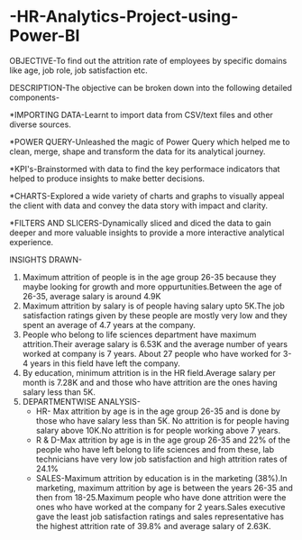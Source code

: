 # -HR-Analytics-Project-using-Power-BI
OBJECTIVE-To find out the attrition rate of employees by specific domains like age, job role, job satisfaction etc.

DESCRIPTION-The objective can be broken down into the following detailed components-

*IMPORTING DATA-Learnt to import data from CSV/text files and other diverse sources.

*POWER QUERY-Unleashed the magic of Power Query which helped me to clean, merge, shape and transform the data for its analytical journey.

*KPI's-Brainstormed with data to find the key performace indicators that helped to produce insights to make better decisions.

*CHARTS-Explored a wide variety of charts and graphs to visually appeal the client with data and convey the data story with impact and clarity.

*FILTERS AND SLICERS-Dynamically sliced and diced the data to gain deeper and more valuable insights to provide a more interactive analytical experience.

INSIGHTS DRAWN-
1. Maximum attrition of people is in the age group 26-35 because they maybe looking for growth and more oppurtunities.Between the age of 26-35, average salary is around 4.9K
2. Maximum attrition by salary is of people having salary upto 5K.The job satisfaction ratings given by these people are mostly very low and they spent an average of 4.7 years at the company.
3. People who belong to life sciences department have maximum attrition.Their average salary is 6.53K and the average number of years worked at company is 7 years. About 27 people who have worked for 3-4 years in this field have left the company.
4. By education, minimum attrition is in the HR field.Average salary per month is 7.28K and and those who have attrition are the ones having salary less than 5K.
5. DEPARTMENTWISE ANALYSIS-
   * HR- Max attrition by age is in the age group 26-35 and is done by those who have salary less than 5K. No attrition is for people having salary above 10K.No attrition 
    is for people working above 7 years.
   * R & D-Max attrition by age is in the age group 26-35 and 22% of the people who have left belong to life sciences and from these, lab technicians have very low job 
    satisfaction and high attrition rates of 24.1%
   * SALES-Maximum attrition by education is in the  marketing (38%).In marketing, maximum attrition by age is between the years 26-35 and then from 18-25.Maximum people 
    who have done attrition were the ones who have  worked at the  company for 2 years.Sales executive gave the least job satisfaction ratings and sales representative has 
    the highest attrition rate of 39.8% and average salary of 2.63K.

